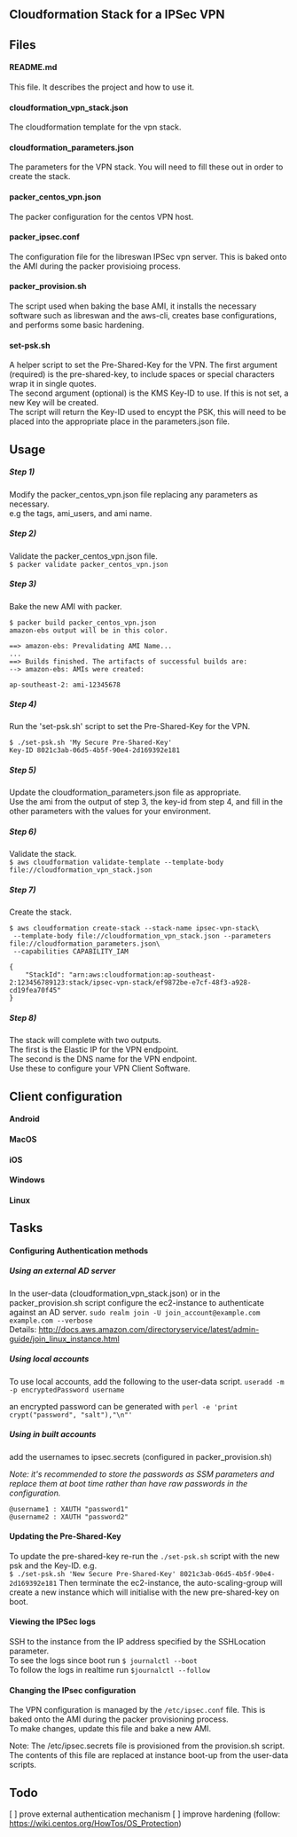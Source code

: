 ## Cloudformation Stack for a IPSec VPN

## Files

#### README.md
This file. It describes the project and how to use it.

#### cloudformation_vpn_stack.json
The cloudformation template for the vpn stack.

#### cloudformation_parameters.json
The parameters for the VPN stack. You will need to fill these out in order to create the stack.

#### packer_centos_vpn.json
The packer configuration for the centos VPN host.

#### packer_ipsec.conf
The configuration file for the libreswan IPSec vpn server. This is baked onto the AMI during the packer provisioing process.

#### packer_provision.sh
The script used when baking the base AMI, it installs the necessary software such as libreswan and the aws-cli, creates base configurations, and performs some basic hardening.

#### set-psk.sh
A helper script to set the Pre-Shared-Key for the VPN. The first argument (required) is the pre-shared-key, to include spaces or special characters wrap it in single quotes.  
The second argument (optional) is the KMS Key-ID to use. If this is not set, a new Key will be created.  
The script will return the Key-ID used to encypt the PSK, this will need to be placed into the appropriate place in the parameters.json file.

## Usage

##### Step 1)
Modify the packer_centos_vpn.json file replacing any parameters as necessary.  
e.g the tags, ami_users, and ami name.

##### Step 2)
Validate the packer_centos_vpn.json file.  
`$ packer validate packer_centos_vpn.json`

##### Step 3)
Bake the new AMI with packer.  
```
$ packer build packer_centos_vpn.json
amazon-ebs output will be in this color.

==> amazon-ebs: Prevalidating AMI Name...
...
==> Builds finished. The artifacts of successful builds are:
--> amazon-ebs: AMIs were created:

ap-southeast-2: ami-12345678
```

##### Step 4)
Run the 'set-psk.sh' script to set the Pre-Shared-Key for the VPN.  
```
$ ./set-psk.sh 'My Secure Pre-Shared-Key'
Key-ID 8021c3ab-06d5-4b5f-90e4-2d169392e181
```

##### Step 5)
Update the cloudformation_parameters.json file as appropriate.  
Use the ami from the output of step 3, the key-id from step 4, and fill in the other parameters with the values for your environment.

##### Step 6)
Validate the stack.  
`$ aws cloudformation validate-template --template-body file://cloudformation_vpn_stack.json`

##### Step 7)
Create the stack.
```
$ aws cloudformation create-stack --stack-name ipsec-vpn-stack\
 --template-body file://cloudformation_vpn_stack.json --parameters file://cloudformation_parameters.json\
 --capabilities CAPABILITY_IAM

{
    "StackId": "arn:aws:cloudformation:ap-southeast-2:123456789123:stack/ipsec-vpn-stack/ef9872be-e7cf-48f3-a928-cd19fea70f45"
}
```

##### Step 8)
The stack will complete with two outputs.  
The first is the Elastic IP for the VPN endpoint.  
The second is the DNS name for the VPN endpoint.  
Use these to configure your VPN Client Software.

## Client configuration

#### Android

#### MacOS

#### iOS

#### Windows

#### Linux

## Tasks

#### Configuring Authentication methods
##### Using an external AD server
In the user-data (cloudformation_vpn_stack.json) or in the packer_provision.sh script configure the ec2-instance to authenticate against an AD server.
`sudo realm join -U join_account@example.com example.com --verbose`  
Details: http://docs.aws.amazon.com/directoryservice/latest/admin-guide/join_linux_instance.html

##### Using local accounts
To use local accounts, add the following to the user-data script.
`useradd -m -p encryptedPassword username`

an encrypted password can be generated with
`perl -e 'print crypt("password", "salt"),"\n"'`

##### Using in built accounts
add the usernames to ipsec.secrets (configured in packer_provision.sh)

_Note: it's recommended to store the passwords as SSM parameters and replace them at boot time rather than have raw passwords in the configuration._
```
@username1 : XAUTH "password1"
@username2 : XAUTH "password2"
```

#### Updating the Pre-Shared-Key
To update the pre-shared-key re-run the `./set-psk.sh` script with the new psk and the Key-ID. e.g.  
`$ ./set-psk.sh 'New Secure Pre-Shared-Key' 8021c3ab-06d5-4b5f-90e4-2d169392e181`
Then terminate the ec2-instance, the auto-scaling-group will create a new instance which will initialise with the new pre-shared-key on boot.

#### Viewing the IPSec logs
SSH to the instance from the IP address specified by the SSHLocation parameter.  
To see the logs since boot run `$ journalctl --boot`  
To follow the logs in realtime run `$journalctl --follow`

#### Changing the IPsec configuration
The VPN configuration is managed by the `/etc/ipsec.conf` file. This is baked onto the AMI during the packer provisioning process.  
To make changes, update this file and bake a new AMI.

Note: The /etc/ipsec.secrets file is provisioned from the provision.sh script. The contents of this file are replaced at instance boot-up from the user-data scripts.

## Todo

[ ] prove external authentication mechanism
[ ] improve hardening (follow: https://wiki.centos.org/HowTos/OS_Protection)
